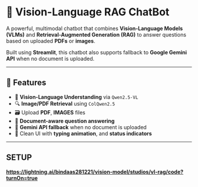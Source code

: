 # 🤖 Vision-Language RAG ChatBot

A powerful, multimodal chatbot that combines **Vision-Language Models (VLMs)** and **Retrieval-Augmented Generation (RAG)** to answer questions based on uploaded **PDFs** or **images**.

Built using **Streamlit**, this chatbot also supports fallback to **Google Gemini API** when no document is uploaded.

---

## 🚀 Features

- 🧠 **Vision-Language Understanding** via `Qwen2.5-VL`
- 🔍 **Image/PDF Retrieval** using `ColQwen2.5`
- 🗃️ Upload **PDF**, **IMAGES** files
- 🔄 **Document-aware question answering**
- 📎 **Gemini API fallback** when no document is uploaded
- 💬 Clean UI with **typing animation**, and **status indicators**

---
## SETUP
**https://lightning.ai/bindaas281221/vision-model/studios/vl-rag/code?turnOn=true**
